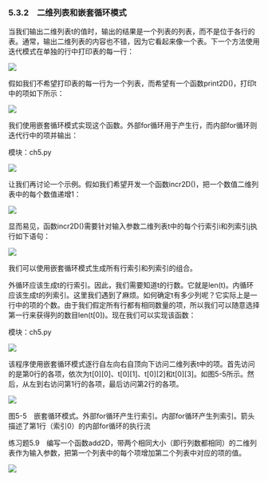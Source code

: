    

### 5.3.2　二维列表和嵌套循环模式

当我们输出二维列表t的值时，输出的结果是一个列表的列表，而不是位于各行的表。通常，输出二维列表的内容也不错，因为它看起来像一个表。下一个方法使用迭代模式在单独的行中打印表的每一行：

![](0-Assets/Epubook/程序员编程语言经典合集（计算机科学丛书5册套装），javapython编程语言含经典教材龙书《编译原理》%20(Bruce%20Eckel%20%20Alfred%20V.%20Aho%20%20Monica%20S.%20Lam%20etc.)%20(Z-Library)/images/image08417.jpeg)

假如我们不希望打印表的每一行为一个列表，而希望有一个函数print2D()，打印t中的项如下所示：

![](0-Assets/Epubook/程序员编程语言经典合集（计算机科学丛书5册套装），javapython编程语言含经典教材龙书《编译原理》%20(Bruce%20Eckel%20%20Alfred%20V.%20Aho%20%20Monica%20S.%20Lam%20etc.)%20(Z-Library)/images/image08418.jpeg)

我们使用嵌套循环模式实现这个函数。外部for循环用于产生行，而内部for循环则迭代行中的项并输出：

模块：ch5.py

![](0-Assets/Epubook/程序员编程语言经典合集（计算机科学丛书5册套装），javapython编程语言含经典教材龙书《编译原理》%20(Bruce%20Eckel%20%20Alfred%20V.%20Aho%20%20Monica%20S.%20Lam%20etc.)%20(Z-Library)/images/image08419.jpeg)

让我们再讨论一个示例。假如我们希望开发一个函数incr2D()，把一个数值二维列表中的每个数值递增1：

![](0-Assets/Epubook/程序员编程语言经典合集（计算机科学丛书5册套装），javapython编程语言含经典教材龙书《编译原理》%20(Bruce%20Eckel%20%20Alfred%20V.%20Aho%20%20Monica%20S.%20Lam%20etc.)%20(Z-Library)/images/image08420.jpeg)

显而易见，函数incr2D()需要针对输入参数二维列表t中的每个行索引i和列索引j执行如下语句：

![](0-Assets/Epubook/程序员编程语言经典合集（计算机科学丛书5册套装），javapython编程语言含经典教材龙书《编译原理》%20(Bruce%20Eckel%20%20Alfred%20V.%20Aho%20%20Monica%20S.%20Lam%20etc.)%20(Z-Library)/images/image08421.jpeg)

我们可以使用嵌套循环模式生成所有行索引和列索引的组合。

外循环应该生成t的行索引。因此，我们需要知道t的行数。它就是len(t)。内循环应该生成t的列索引。这里我们遇到了麻烦。如何确定t有多少列呢？它实际上是一行中的项的个数。由于我们假定所有行都有相同数量的项，所以我们可以随意选择第一行来获得列的数目len(t[0])。现在我们可以实现该函数：

模块：ch5.py

![](0-Assets/Epubook/程序员编程语言经典合集（计算机科学丛书5册套装），javapython编程语言含经典教材龙书《编译原理》%20(Bruce%20Eckel%20%20Alfred%20V.%20Aho%20%20Monica%20S.%20Lam%20etc.)%20(Z-Library)/images/image08422.jpeg)

该程序使用嵌套循环模式逐行自左向右自顶向下访问二维列表t中的项。首先访问的是第0行的各项，依次为t[0][0]、t[0][1]、t[0][2]和t[0][3]。如图5-5所示。然后，从左到右访问第1行的各项，最后访问第2行的各项。

![](0-Assets/Epubook/程序员编程语言经典合集（计算机科学丛书5册套装），javapython编程语言含经典教材龙书《编译原理》%20(Bruce%20Eckel%20%20Alfred%20V.%20Aho%20%20Monica%20S.%20Lam%20etc.)%20(Z-Library)/images/image08423.jpeg)

图5-5　嵌套循环模式。外部for循环产生行索引。内部for循环产生列索引。箭头描述了第1行（索引0）的内部for循环的执行流

练习题5.9　编写一个函数add2D，带两个相同大小（即行列数都相同）的二维列表作为输入参数，把第一个列表中的每个项增加第二个列表中对应的项的值。

![](0-Assets/Epubook/程序员编程语言经典合集（计算机科学丛书5册套装），javapython编程语言含经典教材龙书《编译原理》%20(Bruce%20Eckel%20%20Alfred%20V.%20Aho%20%20Monica%20S.%20Lam%20etc.)%20(Z-Library)/images/image08424.jpeg)